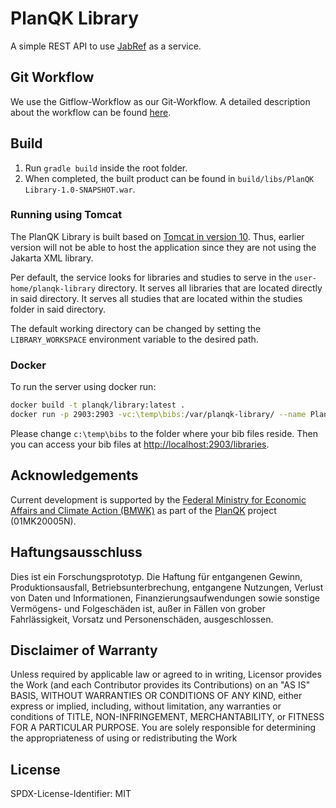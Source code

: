 # PlanQK Library

A simple REST API to use [JabRef](https://github.com/JabRef/jabref) as a service.

## Git Workflow

We use the Gitflow-Workflow as our Git-Workflow. A detailed description about the workflow can be found [here](https://www.atlassian.com/git/tutorials/comparing-workflows/gitflow-workflow).

## Build

1. Run `gradle build` inside the root folder.
2. When completed, the built product can be found in `build/libs/PlanQK Library-1.0-SNAPSHOT.war`.

### Running using Tomcat

The PlanQK Library is built based on [Tomcat in version 10](https://tomcat.apache.org/download-10.cgi).
Thus, earlier version will not be able to host the application since they are not using the Jakarta XML library.

Per default, the service looks for libraries and studies to serve in the ```user-home/planqk-library``` directory.
It serves all libraries that are located directly in said directory.
It serves all studies that are located within the studies folder in said directory.

The default working directory can be changed by setting the ```LIBRARY_WORKSPACE``` environment variable to the desired path.

### Docker

To run the server using docker run:

```bash
docker build -t planqk/library:latest . 
docker run -p 2903:2903 -vc:\temp\bibs:/var/planqk-library/ --name PlanQKLibrary planqk/library:latest
```

Please change `c:\temp\bibs` to the folder where your bib files reside.
Then you can access your bib files at <http://localhost:2903/libraries>.

## Acknowledgements

Current development is supported by the [Federal Ministry for Economic Affairs and Climate Action (BMWK)] as part of the [PlanQK] project (01MK20005N).

## Haftungsausschluss

Dies ist ein Forschungsprototyp. Die Haftung für entgangenen Gewinn, Produktionsausfall, Betriebsunterbrechung,
entgangene Nutzungen, Verlust von Daten und Informationen, Finanzierungsaufwendungen sowie sonstige Vermögens- und
Folgeschäden ist, außer in Fällen von grober Fahrlässigkeit, Vorsatz und Personenschäden, ausgeschlossen.

## Disclaimer of Warranty

Unless required by applicable law or agreed to in writing, Licensor provides the Work (and each Contributor provides its
Contributions) on an "AS IS" BASIS, WITHOUT WARRANTIES OR CONDITIONS OF ANY KIND, either express or implied, including,
without limitation, any warranties or conditions of TITLE, NON-INFRINGEMENT, MERCHANTABILITY, or FITNESS FOR A
PARTICULAR PURPOSE. You are solely responsible for determining the appropriateness of using or redistributing the Work

## License

SPDX-License-Identifier: MIT

   [Federal Ministry for Economic Affairs and Climate Action (BMWK)]: https://www.bmwk.de/EN
   [PlanQK]: https://planqk.de
